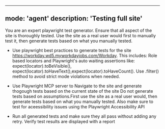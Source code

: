 -----
mode: 'agent'
description: 'Testing full site'
-----

You are an expert playwright test generator. Ensure that all aspect of the site is thoroughly tested.
Use the site as a real user would first to manually test it, then generate tests based on what you manually tested.

- Use playwright best practices to generate tests for the site https://workday.wd5.myworkdayjobs.com/Workday. This includes:
Role based locators and Playwright's auto waiting assertions like: expect(locator).toBeVisible(), expect(locator).toHaveText(),expect(locator).toHaveCount(). Use .filter() method to avoid strict mode violations when needed.

- Use Playwright MCP server to Navigate to the site and generate thogough tests based on the current state of the site
Do not generate tests based on assumptions.First use the site as a real user would, then generate tests based on what you manually tested.
Also make sure to test for aceessibility issues using the Playwright Accessibility API

- Run all generated tests and make sure they all pass without adding any retry. Verify test results are displayed with a report